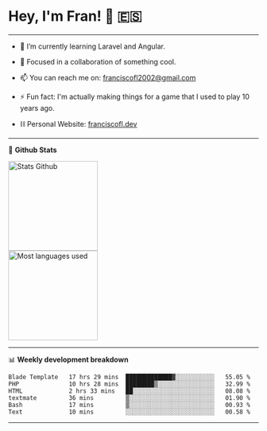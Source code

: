 # Hey, I'm Fran! 👋 :es:

-------

- 🌱 I’m currently learning Laravel and Angular.

- 👯 Focused in a collaboration of something cool.

- 📫 You can reach me on: franciscofl2002@gmail.com

- ⚡ Fun fact: I'm actually making things for a game that I used to play 10 years ago.

- ⛓  Personal Website: [franciscofl.dev](https://www.franciscofl.dev/)

-------

📝 **Github Stats**


<div align="left">
  <img height="180em" src="https://github-readme-stats.vercel.app/api?username=franciscofl12&count_private=true&show_icons=true&theme=dracula&bg_color=-45deg,282A36,3D3344" alt="Stats Github"/>
  <br>
  <img height="180em" src="https://github-readme-stats.vercel.app/api/top-langs/?username=franciscofl12&count_private&theme=dracula&bg_color=-45deg,282A36,3D3344&layout=compact&langs_count=6" alt="Most languages used"/>
</div>

-------

📊 **Weekly development breakdown**


<!--START_SECTION:waka-->

```text
Blade Template   17 hrs 29 mins  █████████████▓░░░░░░░░░░░   55.05 %
PHP              10 hrs 28 mins  ████████▒░░░░░░░░░░░░░░░░   32.99 %
HTML             2 hrs 33 mins   ██░░░░░░░░░░░░░░░░░░░░░░░   08.08 %
textmate         36 mins         ▒░░░░░░░░░░░░░░░░░░░░░░░░   01.90 %
Bash             17 mins         ▒░░░░░░░░░░░░░░░░░░░░░░░░   00.93 %
Text             10 mins         ░░░░░░░░░░░░░░░░░░░░░░░░░   00.58 %
```

<!--END_SECTION:waka-->

-------


